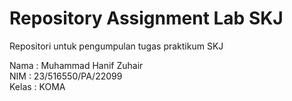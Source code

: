 # Repository Assignment Lab SKJ

Repositori untuk pengumpulan tugas praktikum SKJ

Nama : Muhammad Hanif Zuhair <br />
NIM : 23/516550/PA/22099 <br />
Kelas : KOMA

